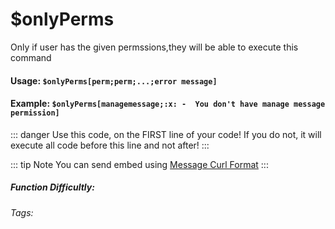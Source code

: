 # $onlyPerms
Only if user has the given permssions,they will be able to execute this command

#### Usage: `$onlyPerms[perm;perm;...;error message]`

#### Example: `$onlyPerms[managemessage;:x: -  You don't have manage message permission]`

::: danger
Use this code, on the FIRST line of your code! If you do not, it will execute all code before this line and not after!
:::

::: tip Note
You can send embed using [Message Curl Format](../CodeReferences/ref.message_curl_format.md)
:::

##### Function Difficultly: <Badge type="warning" text="Medium" vertical="middle" /> 
###### Tags: <Badge type="tip" text="Only If" vertical="middle" /> <Badge type="tip" text="perms restrictions" vertical="middle" /> <Badge type="tip" text="Only Execute if" vertical="middle" />
